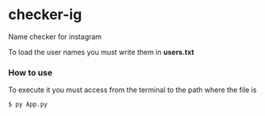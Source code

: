 # checker-ig
Name checker for instagram

To load the user names you must write them in **users.txt**

### How to use

To execute it you must access from the terminal to the path where the file is

```sh
$ py App.py
```
